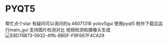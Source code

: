# PYQT5
帮忙点个star
有疑问可以询问的q 46071318
yolov5gui 使用pyqt5 制作下载后运行main_gui 
支持图片检测对比 视频检测和摄像头生成
![E8D76B73-0932-4ffb-BB0F-F9F667F4CA29](https://user-images.githubusercontent.com/59002786/147046216-b23f5d21-b98a-4f13-ac77-df86dc8a0a09.png)
